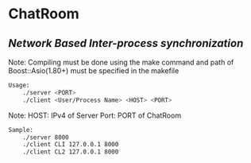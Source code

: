# ChatRoom
## _Network Based Inter-process synchronization_

Note: Compiling must be done using the make command and path of Boost::Asio(1.80+) must be specified in the makefile

```sh
Usage: 
    ./server <PORT>
    ./client <User/Process Name> <HOST> <PORT>
```
Note: HOST: IPv4 of Server
      Port: PORT of ChatRoom
```sh
Sample: 
    ./server 8000
    ./client CLI 127.0.0.1 8000
    ./client CL2 127.0.0.1 8000
```

